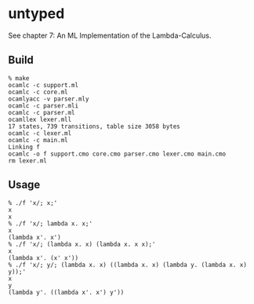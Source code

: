 # untyped

See chapter 7: An ML Implementation of the Lambda-Calculus.

## Build

```console
% make
ocamlc -c support.ml
ocamlc -c core.ml
ocamlyacc -v parser.mly
ocamlc -c parser.mli
ocamlc -c parser.ml
ocamllex lexer.mll
17 states, 739 transitions, table size 3058 bytes
ocamlc -c lexer.ml
ocamlc -c main.ml
Linking f
ocamlc -o f support.cmo core.cmo parser.cmo lexer.cmo main.cmo
rm lexer.ml
```

## Usage

```console
% ./f 'x/; x;'
x
x
% ./f 'x/; lambda x. x;'
x
(lambda x'. x')
% ./f 'x/; (lambda x. x) (lambda x. x x);'
x
(lambda x'. (x' x'))
% ./f 'x/; y/; (lambda x. x) ((lambda x. x) (lambda y. (lambda x. x) y));'
x
y
(lambda y'. ((lambda x'. x') y'))
```
